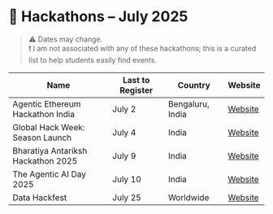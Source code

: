 # 🚀 Hackathons – July 2025

> ⚠️ Dates may change.  
> ❗ I am not associated with any of these hackathons; this is a curated list to help students easily find events.

| Name                             | Last to Register | Country              | Website                                                      |
|---------------------------------|------------------|----------------------|--------------------------------------------------------------|
| Agentic Ethereum Hackathon India | July 2          | Bengaluru, India     | [Website](https://reskilll.com/hack/agentic)                |
| Global Hack Week: Season Launch  | July 4          | India                | [Website](https://events.mlh.io/events/12490-global-hack-week-season-launch5) |
| Bharatiya Antariksh Hackathon 2025 | July 9        | India                | [Website](https://vision.hack2skill.com/event/bah2025)      |
| The Agentic AI Day 2025          | July 10         | India                | [Website](https://vision.hack2skill.com/event/googlecloudagenticaiday2025) |
| Data Hackfest                   | July 25         | Worldwide            | [Website](https://events.mlh.io/events/12536)                |
